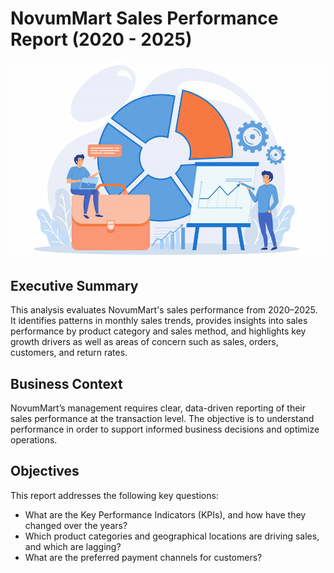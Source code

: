# NovumMart Sales Performance Report (2020 - 2025)
![header-image](header_image.jpg)

## Executive Summary
This analysis evaluates NovumMart's sales performance from 2020–2025. It identifies patterns in monthly sales trends, provides insights into sales performance by product category and sales method, and highlights key growth drivers as well as areas of concern such as sales, orders, customers, and return rates.

## Business Context
NovumMart’s management requires clear, data-driven reporting of their sales performance at the transaction level. The objective is to understand performance in order to support informed business decisions and optimize operations.

## Objectives
This report addresses the following key questions:
- What are the Key Performance Indicators (KPIs), and how have they changed over the years?
- Which product categories and geographical locations are driving sales, and which are lagging?
- What are the preferred payment channels for customers?


